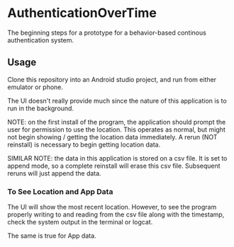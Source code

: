 # AuthenticationOverTime

The beginning steps for a prototype for a behavior-based continous authentication system. 

## Usage

Clone this repository into an Android studio project, and run from either emulator or phone. 

The UI doesn't really provide much since the nature of this application is to run in the background. 

NOTE: on the first install of the program, the application should prompt the user for permission to use the location. This
operates as normal, but might not begin showing / getting the location data immediately. A rerun (NOT reinstall) is necessary
to begin getting location data.

SIMILAR NOTE: the data in this application is stored on a csv file. It is set to append mode, so a complete reinstall will erase
this csv file. Subsequent reruns will just append the data. 

### To See Location and App Data

The UI will show the most recent location. However, to see the program properly writing to and reading from the csv file
along with the timestamp, check the system output in the terminal or logcat. 

The same is true for App data. 
